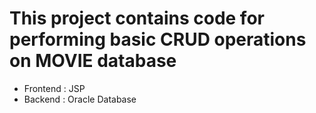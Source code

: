 # This project contains code for performing basic CRUD operations on  MOVIE database

* Frontend : JSP
* Backend : Oracle Database
 
